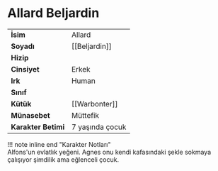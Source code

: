 # Allard Beljardin  
|  |  |  
|---|---|  
| **İsim** | Allard |  
| **Soyadı** | [[Beljardin]] |  
| **Hizip** |  |  
| **Cinsiyet** | Erkek |  
| **Irk** | Human |  
| **Sınıf** |  |  
| **Kütük** | [[Warbonter]] |  
| **Münasebet** | Müttefik |  
| **Karakter Betimi** | 7 yaşında çocuk |  
  
  
!!! note inline end "Karakter Notları"  
	Alfons'un evlatlık yeğeni. Agnes onu kendi kafasındaki şekle sokmaya çalışıyor şimdilik ama eğlenceli çocuk.  
  
  
